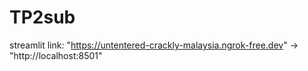 # TP2sub
streamlit link: "https://untentered-crackly-malaysia.ngrok-free.dev" -> "http://localhost:8501"
